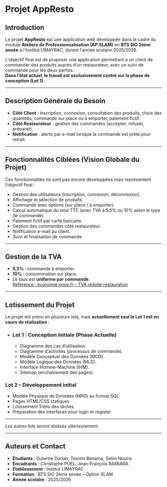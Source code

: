 # Projet AppResto

## Introduction

Le projet **AppResto** est une application web développée dans le cadre du module **Ateliers de Professionnalisation (AP.SLAM)** en **BTS SIO 2ème année** à l'Institut LIMAYRAC, durant l'année scolaire 2025/2026.

L'objectif final est de proposer une application permettant à un client de commander des produits auprès d’un restaurateur, avec un suivi de commande pour les deux parties.  
**Dans l’état actuel, le travail est exclusivement centré sur la phase de conception (Lot 1).**

---

## Description Générale du Besoin

* **Côté Client** : inscription, connexion, consultation des produits, choix des quantités, commande sur place ou à emporter, paiement fictif.
* **Côté Restaurateur** : gestion des commandes (accepter, refuser, préparer).
* **Notification** : alerte par e-mail lorsque la commande est prête pour retrait.

---

## Fonctionnalités Ciblées (Vision Globale du Projet)

Ces fonctionnalités ne sont pas encore développées mais représentent l’objectif final :

- Gestion des utilisateurs (inscription, connexion, déconnexion).
- Affichage et sélection de produits.
- Commande avec options (sur place / à emporter).
- Calcul automatique du total TTC (avec TVA à 5,5% ou 10% selon le type de commande).
- Paiement fictif par carte bancaire.
- Gestion des commandes côté restaurateur.
- Notification e-mail au client.
- Suivi et finalisation de commande.

---

## Gestion de la TVA

- **5,5%** : commande à emporter.  
- **10%** : consommation sur place.  
- Le taux est **uniforme par commande**.  
[Référence : economie.gouv.fr – TVA réduite restauration](https://www.economie.gouv.fr/cedef/tva-reduite-restauration)

---

## Lotissement du Projet

Le projet est prévu en plusieurs lots, mais **actuellement seul le Lot 1 est en cours de réalisation** :

- ### **Lot 1 : Conception Initiale (Phase Actuelle)**
  - Diagramme des cas d’utilisation.
  - Diagramme d’activités (processus de commande).
  - Modèle Conceptuel des Données (MCD).
  - Modèle Logique des Données (MLD).
  - Interface Homme-Machine (IHM).
  - Sitemap (enchaînement des pages).

### Lot 2 – Développement initial
- Modèle Physique de Données (MPD) au format SQL
- Pages HTML/CSS statiques
- Lotissement Trello des tâches
- Préparation des interfaces pour login et register

---
*Les autres lots seront réalisés ultérieurement.*

---

## Auteurs et Contact

- **Étudiants** : Dutertre Dorian, Tesnim Benama, Selim Nouira  
- **Encadrants** : Christophe PUEL, Jean-François RAMIARA  
- **Établissement** : Institut LIMAYRAC  
- **Formation** : BTS SIO 2ème année – Option SLAM  
- **Année scolaire** : 2025/2026  
